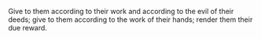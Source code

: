 Give to them according to their work and according to the evil of their deeds; give to them according to the work of their hands; render them their due reward.
